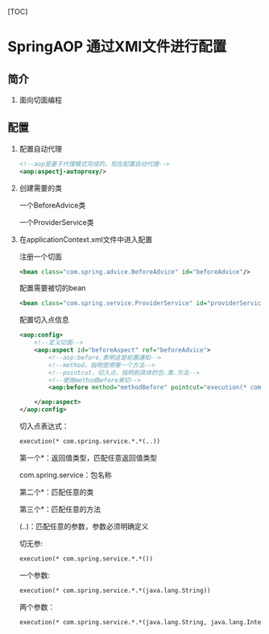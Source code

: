 [TOC]



# SpringAOP 通过XMl文件进行配置

## 简介

1. 面向切面编程

## 配置

1. 配置自动代理

   ```xml
   <!--aop是基于代理模式完成的，现在配置自动代理-->
   <aop:aspectj-autoproxy/>
   ```

2. 创建需要的类

   一个BeforeAdvice类

   一个ProviderService类

3. 在applicationContext.xml文件中进入配置

   注册一个切面

   ```xml
   <bean class="com.spring.advice.BeforeAdvice" id="beforeAdvice"/>
   ```

   配置需要被切的bean

   ```xml
   <bean class="com.spring.service.ProviderService" id="providerService"/>
   ```

   配置切入点信息

   ```xml
   <aop:config>
       <!--定义切面-->
       <aop:aspect id="beforeAspect" ref="beforeAdvice">
           <!--aop:before,表明这是前置通知-->
           <!--method，指明使用哪一个方法-->
           <!--pointcut，切入点，指明到具体的包.类.方法-->
           <!--使用methodBefore来切-->
           <aop:before method="methodBefore" pointcut="execution(* com.spring.service.*.*(..))"></aop:before>
   
       </aop:aspect>
   </aop:config>
   ```

   切入点表达式：

   ```xml
   execution(* com.spring.service.*.*(..))
   ```

   第一个*：返回值类型，匹配任意返回值类型

   com.spring.service：包名称

   第二个*：匹配任意的类

   第三个*：匹配任意的方法

   (..)：匹配任意的参数，参数必须明确定义

   切无参:

   ```xml
   execution(* com.spring.service.*.*())
   ```

   一个参数:

   ```xml
   execution(* com.spring.service.*.*(java.lang.String))
   ```

   两个参数：

   ```xml
   execution(* com.spring.service.*.*(java.lang.String, java.lang.Integer))
   ```
